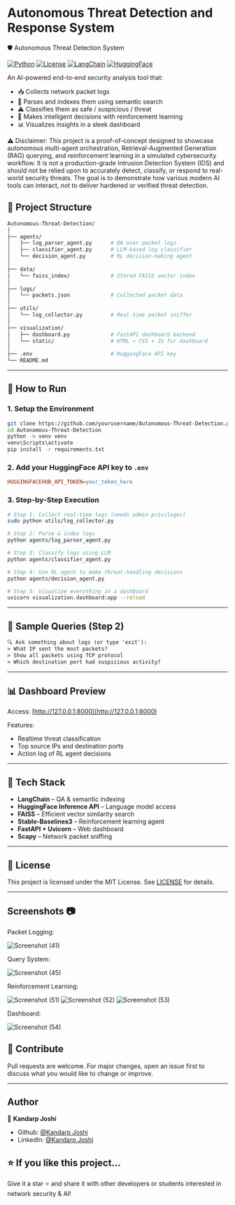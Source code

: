 # Autonomous Threat Detection and Response System


🛡️ Autonomous Threat Detection System

[![Python](https://img.shields.io/badge/python-3.10+-blue.svg)](https://www.python.org/downloads/)
[![License](https://img.shields.io/badge/license-MIT-green.svg)](LICENSE)
[![LangChain](https://img.shields.io/badge/Powered%20By-LangChain-purple)](https://www.langchain.com/)
[![HuggingFace](https://img.shields.io/badge/API-HuggingFace-yellow.svg)](https://huggingface.co/inference-api)

An AI-powered end-to-end security analysis tool that:
- 📥 Collects network packet logs
- 🧠 Parses and indexes them using semantic search
- ⚠️ Classifies them as safe / suspicious / threat
- 🤖 Makes intelligent decisions with reinforcement learning
- 📊 Visualizes insights in a sleek dashboard



⚠️ Disclaimer: This project is a proof-of-concept designed to showcase autonomous multi-agent orchestration, Retrieval-Augmented Generation (RAG) querying, and reinforcement learning in a simulated cybersecurity workflow.
It is not a production-grade Intrusion Detection System (IDS) and should not be relied upon to accurately detect, classify, or respond to real-world security threats.
The goal is to demonstrate how various modern AI tools can interact, not to deliver hardened or verified threat detection.



## 📁 Project Structure

```bash
Autonomous-Threat-Detection/
│
├── agents/
│   ├── log_parser_agent.py      # QA over packet logs
│   ├── classifier_agent.py      # LLM-based log classifier
│   └── decision_agent.py        # RL decision-making agent
│
├── data/
│   └── faiss_index/             # Stored FAISS vector index
│
├── logs/
│   └── packets.json             # Collected packet data
│
├── utils/
│   └── log_collector.py         # Real-time packet sniffer
│
├── visualization/
│   ├── dashboard.py             # FastAPI dashboard backend
│   └── static/                  # HTML + CSS + JS for dashboard
│
├── .env                         # HuggingFace API key
└── README.md
```

---

## 🚀 How to Run

### 1. Setup the Environment

```bash
git clone https://github.com/yourusername/Autonomous-Threat-Detection.git
cd Autonomous-Threat-Detection
python -m venv venv
venv\Scripts\activate
pip install -r requirements.txt
```

### 2. Add your HuggingFace API key to `.env`

```ini
HUGGINGFACEHUB_API_TOKEN=your_token_here
```

### 3. Step-by-Step Execution

```bash
# Step 1: Collect real-time logs (needs admin privileges)
sudo python utils/log_collector.py

# Step 2: Parse & index logs
python agents/log_parser_agent.py

# Step 3: Classify logs using LLM
python agents/classifier_agent.py

# Step 4: Use RL agent to make threat-handling decisions
python agents/decision_agent.py

# Step 5: Visualize everything in a dashboard
uvicorn visualization.dashboard:app --reload
```

---

## 💬 Sample Queries (Step 2)

```txt
🔍 Ask something about logs (or type 'exit'):
> What IP sent the most packets?
> Show all packets using TCP protocol
> Which destination port had suspicious activity?
```

---

## 📊 Dashboard Preview

Access: [http://127.0.0.1:8000](http://127.0.0.1:8000)

Features:
- Realtime threat classification
- Top source IPs and destination ports
- Action log of RL agent decisions

---

## 🧠 Tech Stack

- **LangChain** – QA & semantic indexing
- **HuggingFace Inference API** – Language model access
- **FAISS** – Efficient vector similarity search
- **Stable-Baselines3** – Reinforcement learning agent
- **FastAPI + Uvicorn** – Web dashboard
- **Scapy** – Network packet sniffing

---

## 📜 License

This project is licensed under the MIT License. See [LICENSE](LICENSE) for details.

---



## Screenshots 📷


Packet Logging:

![Screenshot (41)](https://github.com/user-attachments/assets/f3703e78-d194-4aa0-af73-bb87386bc85c)


Query System:

![Screenshot (45)](https://github.com/user-attachments/assets/2405723f-7731-4d7e-8e71-32ed5adc03d3)


Reinforcement Learning:

![Screenshot (51)](https://github.com/user-attachments/assets/c1f0dd23-f155-4c65-9020-efd0f0bffccb)
![Screenshot (52)](https://github.com/user-attachments/assets/1584ec24-790b-44b3-817b-4a176bd45dcd)
![Screenshot (53)](https://github.com/user-attachments/assets/0772cbbb-d808-4ec4-885a-677e56787056)

Dashboard:

![Screenshot (54)](https://github.com/user-attachments/assets/e1e33de6-995f-4070-8d9b-c7d5ea5f9c55)



## 🤝 Contribute

Pull requests are welcome. For major changes, open an issue first to discuss what you would like to change or improve.

---

## Author

👤 **Kandarp Joshi**

* Github: [@Kandarp Joshi](https://github.com/KandarpJoshi1112)
* LinkedIn: [@Kandarp Joshi](https://www.linkedin.com/in/kandarp-joshi-3451231bb/)


## ⭐ If you like this project...

Give it a star ⭐ and share it with other developers or students interested in network security & AI!

